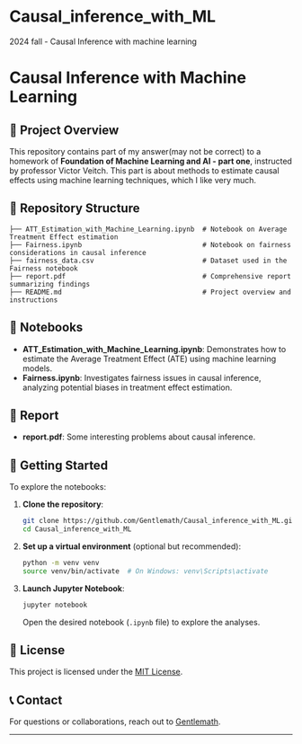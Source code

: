 # Causal_inference_with_ML
2024 fall - Causal Inference with machine learning

# Causal Inference with Machine Learning

## 📌 Project Overview
This repository contains part of my answer(may not be correct) to a homework of **Foundation of Machine Learning and AI - part one**, instructed by professor Victor Veitch. This part is about methods to estimate causal effects using machine learning techniques, which I like very much. 

## 📁 Repository Structure
```
├── ATT_Estimation_with_Machine_Learning.ipynb  # Notebook on Average Treatment Effect estimation
├── Fairness.ipynb                              # Notebook on fairness considerations in causal inference
├── fairness_data.csv                           # Dataset used in the Fairness notebook
├── report.pdf                                  # Comprehensive report summarizing findings
├── README.md                                   # Project overview and instructions
```

## 📝 Notebooks
- **ATT_Estimation_with_Machine_Learning.ipynb**: Demonstrates how to estimate the Average Treatment Effect (ATE) using machine learning models.
- **Fairness.ipynb**: Investigates fairness issues in causal inference, analyzing potential biases in treatment effect estimation.

## 📄 Report
- **report.pdf**: Some interesting problems about causal inference.

## 🚀 Getting Started
To explore the notebooks:

1. **Clone the repository**:
   ```sh
   git clone https://github.com/Gentlemath/Causal_inference_with_ML.git
   cd Causal_inference_with_ML
   ```

2. **Set up a virtual environment** (optional but recommended):
   ```sh
   python -m venv venv
   source venv/bin/activate  # On Windows: venv\Scripts\activate
   ```

3. **Launch Jupyter Notebook**:
   ```sh
   jupyter notebook
   ```
   Open the desired notebook (`.ipynb` file) to explore the analyses.


## 📜 License
This project is licensed under the [MIT License](LICENSE).

## 📞 Contact
For questions or collaborations, reach out to [Gentlemath](https://github.com/Gentlemath).

---



